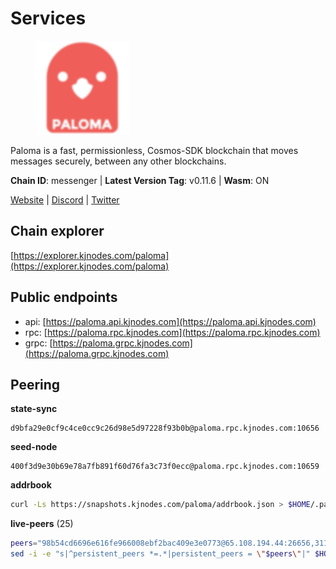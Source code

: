 # Services

<figure><img src="https://raw.githubusercontent.com/kj89/cosmos-images/main/logos/paloma.png" width="150" alt=""><figcaption></figcaption></figure>

Paloma is a fast, permissionless, Cosmos-SDK blockchain that  moves messages securely, between any other blockchains.

**Chain ID**: messenger | **Latest Version Tag**: v0.11.6 | **Wasm**: ON

[Website](https://www.palomachain.com) | [Discord](https://discord.gg/tKVFpfdSw4) | [Twitter](https://twitter.com/paloma_chain)




## Chain explorer
[https://explorer.kjnodes.com/paloma](https://explorer.kjnodes.com/paloma)

## Public endpoints

* api: [https://paloma.api.kjnodes.com](https://paloma.api.kjnodes.com)
* rpc: [https://paloma.rpc.kjnodes.com](https://paloma.rpc.kjnodes.com)
* grpc: [https://paloma.grpc.kjnodes.com](https://paloma.grpc.kjnodes.com)

## Peering

**state-sync**

```text
d9bfa29e0cf9c4ce0cc9c26d98e5d97228f93b0b@paloma.rpc.kjnodes.com:10656
```

**seed-node**

```text
400f3d9e30b69e78a7fb891f60d76fa3c73f0ecc@paloma.rpc.kjnodes.com:10659
```

**addrbook**
```bash
curl -Ls https://snapshots.kjnodes.com/paloma/addrbook.json > $HOME/.paloma/config/addrbook.json
```

**live-peers** (25)
```bash
peers="98b54cd6696e616fe966008ebf2bac409e3e0773@65.108.194.44:26656,31177b544fcf1cae76e3560812f4f901cab27126@65.109.61.175:26656,1a0232b9426aa1c7a78c92a2136b69d050bb6942@65.108.224.126:26656,ab6875bd52d6493f39612eb5dff57ced1e3a5ad6@95.217.229.18:10656,ef1cd7da8319351b51ec930924929d03a5b76dc3@65.108.225.57:26656,5321570794c61a8285505812cb7ebd6308a86583@65.109.113.253:26656,9cf215d69773173a4c40eb2e811cea8aa7e37432@213.239.216.252:21656,471a09da6fafb67bff3aa1f01e00fd1830e53262@136.243.94.138:26656,b41423c8b181c3f2c47df39cca12e7d9bfcfd75e@213.239.215.77:21656,e833844c00b8ce60ce6826f170becfa18e6172c2@46.4.27.59:26656,dfa0d66a3713bf6b49bc509a2a4fc75bee042a30@23.88.77.188:20009,8af8dfa817359036f55f6793b0ed4bcce8884027@85.14.245.70:26656,2c6772b11c1f9eff2a923eb2bf808543cdd501c5@79.143.179.196:26656,41a47bae18f81c1f626e4b238221b77e274424d7@144.126.158.0:26656,d9bfa29e0cf9c4ce0cc9c26d98e5d97228f93b0b@65.109.88.38:10656,22e7a98b54070bee0f504305d9ed0fb7a2b24ab6@34.221.60.207:26656,b92c94f00b46500a5ff8920acd438c0873c2f9da@50.116.13.101:26656,e4b7cdd48c39c355e9a3480f4f4d5afab8fb0e08@46.0.203.78:26637,124cbe860f1eaa8084444587928db17c78ebd8f3@149.90.94.145:26658,317141e329bc214a76ba92201f6818574ebe5323@135.181.114.98:36656,16f0d09580054101394ea08bbb48b1ad5bb91a27@95.214.52.144:10656,19165f3248f358ded53c3f51cf97a22123560b86@65.109.69.154:38656,06e9c9d5c07755d36241249a568b51ec8476fe65@135.181.220.168:26656,8ed8cddfac504d986a2c6545def0e57b2c6aa5db@65.109.106.172:38656,9581fadb9a32f2af89d575bb0f2661b9bb216d41@46.4.23.108:26656"
sed -i -e "s|^persistent_peers *=.*|persistent_peers = \"$peers\"|" $HOME/.paloma/config/config.toml
```
